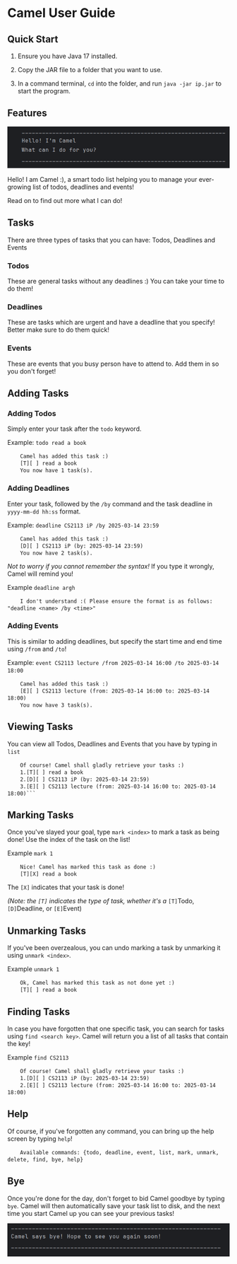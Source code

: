 # Camel User Guide

## Quick Start

1. Ensure you have Java 17 installed.

2. Copy the JAR file to a folder that you want to use.

3. In a command terminal, `cd` into the folder, and run `java -jar ip.jar` to start the program.

## Features

![Camel_Screenshot.png](Camel_Screenshot.png)

Hello! I am Camel :), a smart todo list helping you to manage your ever-growing list of todos, deadlines and 
events!

Read on to find out more what I can do!

## Tasks

There are three types of tasks that you can have: Todos, Deadlines and Events

### Todos

These are general tasks without any deadlines :) You can take your time to do them!

### Deadlines

These are tasks which are urgent and have a deadline that you specify! Better make sure to do them quick!

### Events

These are events that you busy person have to attend to. Add them in so you don't forget!

## Adding Tasks

### Adding Todos

Simply enter your task after the `todo` keyword.

Example: `todo read a book`

```
    Camel has added this task :)
    [T][ ] read a book
    You now have 1 task(s).
```

### Adding Deadlines

Enter your task, followed by the `/by` command and the task deadline in `yyyy-mm-dd hh:ss` format.

Example: `deadline CS2113 iP /by 2025-03-14 23:59`

```    
    Camel has added this task :)
    [D][ ] CS2113 iP (by: 2025-03-14 23:59)
    You now have 2 task(s).
```

*Not to worry if you cannot remember the syntax!* If you type it wrongly, Camel will remind you!

Example `deadline argh`
```
    I don't understand :( Please ensure the format is as follows: "deadline <name> /by <time>"
```

### Adding Events

This is similar to adding deadlines, but specify the start time and end time using `/from` and `/to`!

Example: `event CS2113 lecture /from 2025-03-14 16:00 /to 2025-03-14 18:00`

```	
    Camel has added this task :)
    [E][ ] CS2113 lecture (from: 2025-03-14 16:00 to: 2025-03-14 18:00)
    You now have 3 task(s).
```

## Viewing Tasks

You can view all Todos, Deadlines and Events that you have by typing in `list`

```
    Of course! Camel shall gladly retrieve your tasks :)
    1.[T][ ] read a book
    2.[D][ ] CS2113 iP (by: 2025-03-14 23:59)
    3.[E][ ] CS2113 lecture (from: 2025-03-14 16:00 to: 2025-03-14 18:00)```
```

## Marking Tasks

Once you've slayed your goal, type `mark <index>` to mark a task as being done! Use the index of the task on the list!

Example `mark 1`

```
    Nice! Camel has marked this task as done :)
    [T][X] read a book
```

The `[X]` indicates that your task is done!

*(Note: the `[T]` indicates the type of task, whether it's a* `[T]`Todo, `[D]`Deadline, or `[E]`Event)

## Unmarking Tasks

If you've been overzealous, you can undo marking a task by unmarking it using `unmark <index>`.

Example `unmark 1`

```
    Ok, Camel has marked this task as not done yet :)
    [T][ ] read a book
```

## Finding Tasks

In case you have forgotten that one specific task, you can search for tasks using `find <search key>`. Camel will 
return you a list of all tasks that contain the key!

Example `find CS2113`

```
    Of course! Camel shall gladly retrieve your tasks :)
    1.[D][ ] CS2113 iP (by: 2025-03-14 23:59)
    2.[E][ ] CS2113 lecture (from: 2025-03-14 16:00 to: 2025-03-14 18:00)
```

## Help

Of course, if you've forgotten any command, you can bring up the help screen by typing `help`!

```
    Available commands: {todo, deadline, event, list, mark, unmark, delete, find, bye, help}
```

## Bye

Once you're done for the day, don't forget to bid Camel goodbye by typing `bye`. Camel will then automatically save
your task list to disk, and the next time you start Camel up you can see your previous tasks!

![Camel_Bye.png](Camel_Bye.png)